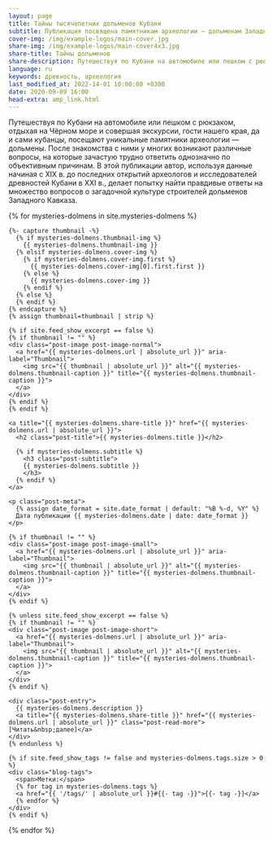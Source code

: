 ```yaml
---
layout: page
title: Тайны тысячелетних дольменов Кубани
subtitle: Публикация посвящена памятникам археологии — дольменам Западного Кавказа
cover-img: /img/example-logos/main-cover.jpg
share-img: /img/example-logos/main-cover4x3.jpg
share-title: Тайны дольменов
share-description: Путешествуя по Кубани на автомобиле или пешком с рюкзаком и совершая экскурсии, гости нашего края, посещают уникальные памятники археологии — дольмены.
language: ru
keywords: древность, археология
last_modified_at: 2022-14-01 10:00:00 +0300
date: 2020-09-09 16:00
head-extra: amp_link.html
---
```

Путешествуя по Кубани на автомобиле или пешком с рюкзаком, отдыхая на Чёрном море и совершая экскурсии, гости нашего края, да и сами кубанцы, посещают уникальные памятники археологии — дольмены. После знакомства с ними у многих возникают различные вопросы, на которые зачастую трудно ответить однозначно по объективным причинам. В этой публикации автор, используя данные начиная с ХIХ в. до последних открытий археологов и исследователей древностей Кубани в ХХI в., делает попытку найти правдивые ответы на множество вопросов о загадочной культуре строителей дольменов Западного Кавказа.

<div class="posts-list">
  {% for mysteries-dolmens in site.mysteries-dolmens %}
  <article class="post-preview">

    {%- capture thumbnail -%}
      {% if mysteries-dolmens.thumbnail-img %}
        {{ mysteries-dolmens.thumbnail-img }}
      {% elsif mysteries-dolmens.cover-img %}
        {% if mysteries-dolmens.cover-img.first %}
          {{ mysteries-dolmens.cover-img[0].first.first }}
        {% else %}
          {{ mysteries-dolmens.cover-img }}
        {% endif %}
      {% else %}
      {% endif %}
    {% endcapture %}
    {% assign thumbnail=thumbnail | strip %}

    {% if site.feed_show_excerpt == false %}
    {% if thumbnail != "" %}
    <div class="post-image post-image-normal">
      <a href="{{ mysteries-dolmens.url | absolute_url }}" aria-label="Thumbnail">
        <img src="{{ thumbnail | absolute_url }}" alt="{{ mysteries-dolmens.thumbnail-caption }}" title="{{ mysteries-dolmens.thumbnail-caption }}">
      </a>
    </div>
    {% endif %}
    {% endif %}

    <a title="{{ mysteries-dolmens.share-title }}" href="{{ mysteries-dolmens.url | absolute_url }}">
      <h2 class="post-title">{{ mysteries-dolmens.title }}</h2>

      {% if mysteries-dolmens.subtitle %}
        <h3 class="post-subtitle">
        {{ mysteries-dolmens.subtitle }}
        </h3>
      {% endif %}
    </a>

    <p class="post-meta">
      {% assign date_format = site.date_format | default: "%B %-d, %Y" %}
      Дата публикации {{ mysteries-dolmens.date | date: date_format }}
    </p>

    {% if thumbnail != "" %}
    <div class="post-image post-image-small">
      <a href="{{ mysteries-dolmens.url | absolute_url }}" aria-label="Thumbnail">
        <img src="{{ thumbnail | absolute_url }}" alt="{{ mysteries-dolmens.thumbnail-caption }}" title="{{ mysteries-dolmens.thumbnail-caption }}">
      </a>
    </div>
    {% endif %}

    {% unless site.feed_show_excerpt == false %}
    {% if thumbnail != "" %}
    <div class="post-image post-image-short">
      <a href="{{ mysteries-dolmens.url | absolute_url }}" aria-label="Thumbnail">
        <img src="{{ thumbnail | absolute_url }}" alt="{{ mysteries-dolmens.thumbnail-caption }}" title="{{ mysteries-dolmens.thumbnail-caption }}">
      </a>
    </div>
    {% endif %}

    <div class="post-entry">
      {{ mysteries-dolmens.description }}
      <a title="{{ mysteries-dolmens.share-title }}" href="{{ mysteries-dolmens.url | absolute_url }}" class="post-read-more">[Читать&nbsp;далее]</a>
    </div>
    {% endunless %}

    {% if site.feed_show_tags != false and mysteries-dolmens.tags.size > 0 %}
    <div class="blog-tags">
      <span>Метки:</span>
      {% for tag in mysteries-dolmens.tags %}
      <a href="{{ '/tags/' | absolute_url }}#{{- tag -}}">{{- tag -}}</a>
      {% endfor %}
    </div>
    {% endif %}

   </article>
  {% endfor %}
</div>
